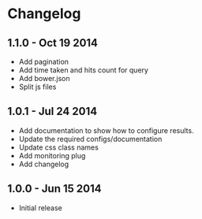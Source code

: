 # Changelog

## 1.1.0 - Oct 19 2014
- Add pagination
- Add time taken and hits count for query
- Add bower.json
- Split js files

## 1.0.1 - Jul 24 2014
- Add documentation to show how to configure results. 
- Update the required configs/documentation
- Update css class names
- Add monitoring plug
- Add changelog

## 1.0.0 - Jun 15 2014
- Initial release
